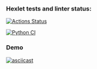 ### Hexlet tests and linter status:
[![Actions Status](https://github.com/Alnoroid/python-project-50/actions/workflows/hexlet-check.yml/badge.svg)](https://github.com/Alnoroid/python-project-50/actions)

[![Python CI](https://github.com/Alnoroid/python-project-50/actions/workflows/pyci.yml/badge.svg?event=status)](https://github.com/Alnoroid/python-project-50/actions/workflows/pyci.yml)

### Demo

[![asciicast](https://asciinema.org/a/pPeak7HjEzw0GXsjqFIt3WFEH.svg)](https://asciinema.org/a/pPeak7HjEzw0GXsjqFIt3WFEH)